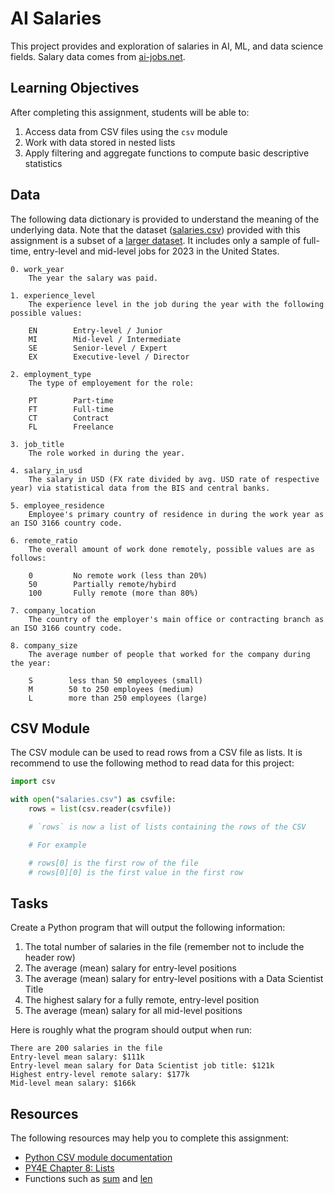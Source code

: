 AI Salaries
===========

This project provides and exploration of salaries in AI, ML, and data science fields. Salary data comes from [ai-jobs.net](https://ai-jobs.net/).

Learning Objectives
-------------------

After completing this assignment, students will be able to:

1. Access data from CSV files using the `csv` module
2. Work with data stored in nested lists
3. Apply filtering and aggregate functions to compute basic descriptive statistics

Data
----

The following data dictionary is provided to understand the meaning of the underlying data. Note that the dataset ([salaries.csv](salaries.csv)) provided with this assignment is a subset of a [larger dataset](https://ai-jobs.net/salaries/download/). It includes only a sample of full-time, entry-level and mid-level jobs for 2023 in the United States.

```
0. work_year
    The year the salary was paid.

1. experience_level
    The experience level in the job during the year with the following possible values:

    EN        Entry-level / Junior
    MI        Mid-level / Intermediate
    SE        Senior-level / Expert
    EX        Executive-level / Director

2. employment_type
    The type of employement for the role:

    PT        Part-time
    FT        Full-time
    CT        Contract
    FL        Freelance

3. job_title
    The role worked in during the year.

4. salary_in_usd
    The salary in USD (FX rate divided by avg. USD rate of respective year) via statistical data from the BIS and central banks.

5. employee_residence
    Employee's primary country of residence in during the work year as an ISO 3166 country code.

6. remote_ratio
    The overall amount of work done remotely, possible values are as follows:

    0         No remote work (less than 20%)
    50        Partially remote/hybird
    100       Fully remote (more than 80%)

7. company_location
    The country of the employer's main office or contracting branch as an ISO 3166 country code.

8. company_size
    The average number of people that worked for the company during the year:

    S        less than 50 employees (small)
    M        50 to 250 employees (medium)
    L        more than 250 employees (large)
```

CSV Module
----------

The CSV module can be used to read rows from a CSV file as lists. It is recommend to use the following method to read data for this project:

```python
import csv

with open("salaries.csv") as csvfile:
    rows = list(csv.reader(csvfile))

    # `rows` is now a list of lists containing the rows of the CSV

    # For example

    # rows[0] is the first row of the file
    # rows[0][0] is the first value in the first row
```

Tasks
-----

Create a Python program that will output the following information:

1. The total number of salaries in the file (remember not to include the header row)
2. The average (mean) salary for entry-level positions
3. The average (mean) salary for entry-level positions with a Data Scientist Title
4. The highest salary for a fully remote, entry-level position
5. The average (mean) salary for all mid-level positions

Here is roughly what the program should output when run:

```
There are 200 salaries in the file
Entry-level mean salary: $111k
Entry-level mean salary for Data Scientist job title: $121k
Highest entry-level remote salary: $177k
Mid-level mean salary: $166k
```

Resources
---------

The following resources may help you to complete this assignment:

- [Python CSV module documentation](https://docs.python.org/3/library/csv.html)
- [PY4E Chapter 8: Lists](https://www.py4e.com/html3/08-lists)
- Functions such as [sum](https://docs.python.org/3/library/functions.html#sum) and [len](https://docs.python.org/3/library/functions.html#len)
